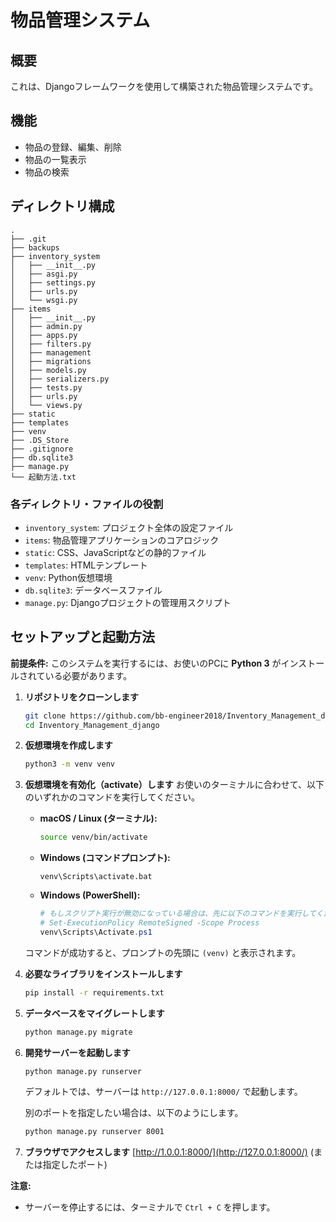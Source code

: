 # 物品管理システム

## 概要

これは、Djangoフレームワークを使用して構築された物品管理システムです。

## 機能

* 物品の登録、編集、削除
* 物品の一覧表示
* 物品の検索

## ディレクトリ構成

```
.
├── .git
├── backups
├── inventory_system
│   ├── __init__.py
│   ├── asgi.py
│   ├── settings.py
│   ├── urls.py
│   └── wsgi.py
├── items
│   ├── __init__.py
│   ├── admin.py
│   ├── apps.py
│   ├── filters.py
│   ├── management
│   ├── migrations
│   ├── models.py
│   ├── serializers.py
│   ├── tests.py
│   ├── urls.py
│   └── views.py
├── static
├── templates
├── venv
├── .DS_Store
├── .gitignore
├── db.sqlite3
├── manage.py
└── 起動方法.txt
```

### 各ディレクトリ・ファイルの役割

*   `inventory_system`: プロジェクト全体の設定ファイル
*   `items`: 物品管理アプリケーションのコアロジック
*   `static`: CSS、JavaScriptなどの静的ファイル
*   `templates`: HTMLテンプレート
*   `venv`: Python仮想環境
*   `db.sqlite3`: データベースファイル
*   `manage.py`: Djangoプロジェクトの管理用スクリプト

## セットアップと起動方法

**前提条件:** このシステムを実行するには、お使いのPCに **Python 3** がインストールされている必要があります。

1.  **リポジトリをクローンします**
    ```bash
    git clone https://github.com/bb-engineer2018/Inventory_Management_django.git
    cd Inventory_Management_django
    ```

2.  **仮想環境を作成します**
    ```bash
    python3 -m venv venv
    ```

3.  **仮想環境を有効化（activate）します**
    お使いのターミナルに合わせて、以下のいずれかのコマンドを実行してください。

    *   **macOS / Linux (ターミナル):**
        ```bash
        source venv/bin/activate
        ```

    *   **Windows (コマンドプロンプト):**
        ```batch
        venv\Scripts\activate.bat
        ```

    *   **Windows (PowerShell):**
        ```powershell
        # もしスクリプト実行が無効になっている場合は、先に以下のコマンドを実行してください。
        # Set-ExecutionPolicy RemoteSigned -Scope Process
        venv\Scripts\Activate.ps1
        ```
    コマンドが成功すると、プロンプトの先頭に `(venv)` と表示されます。

4.  **必要なライブラリをインストールします**
    ```bash
    pip install -r requirements.txt
    ```

5.  **データベースをマイグレートします**
    ```bash
    python manage.py migrate
    ```

6.  **開発サーバーを起動します**
    ```bash
    python manage.py runserver
    ```
    デフォルトでは、サーバーは `http://127.0.0.1:8000/` で起動します。

    別のポートを指定したい場合は、以下のようにします。
    ```bash
    python manage.py runserver 8001
    ```

7.  **ブラウザでアクセスします**
    [http://1.0.0.1:8000/](http://127.0.0.1:8000/) (または指定したポート)

**注意:**

*   サーバーを停止するには、ターミナルで `Ctrl + C` を押します。

